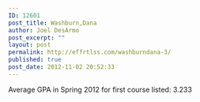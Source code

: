 ```yaml
---
ID: 12601
post_title: Washburn,Dana
author: Joel DesArmo
post_excerpt: ""
layout: post
permalink: http://effrtlss.com/washburndana-3/
published: true
post_date: 2012-11-02 20:52:33
---
```

<p>Average GPA in Spring 2012 for first course listed: 3.233</p>